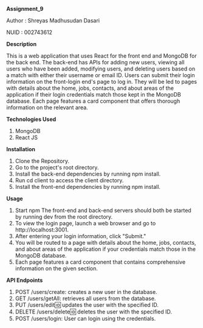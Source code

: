 **Assignment_9**

Author : Shreyas Madhusudan Dasari

NUID : 002743612

**Description**

This is a web application that uses React for the front end and MongoDB for the back end. The back-end has APIs for adding new users, viewing all users who have been added, modifying users, and deleting users based on a match with either their username or email ID. Users can submit their login information on the front-login end's page to log in. They will be led to pages with details about the home, jobs, contacts, and about areas of the application if their login credentials match those kept in the MongoDB database. Each page features a card component that offers thorough information on the relevant area.

**Technologies Used**

1. MongoDB
2. React JS

**Installation**

1. Clone the Repository.
2. Go to the project's root directory.
3. Install the back-end dependencies by running npm install.
4. Run cd client to access the client directory.
5. Install the front-end dependencies by running npm install.

**Usage**

1. Start npm The front-end and back-end servers should both be started by running dev from the root directory.
2. To view the login page, launch a web browser and go to http://localhost:3001.
3. After entering your login information, click "Submit."
4. You will be routed to a page with details about the home, jobs, contacts, and about areas of the application if your credentials match those in the MongoDB database.
5. Each page features a card component that contains comprehensive information on the given section.

**API Endpoints**

1. POST /users/create: creates a new user in the database.
2. GET /users/getAll: retrieves all users from the database.
3. PUT /users/edit:id: updates the user with the specified ID.
4. DELETE /users/delete:id: deletes the user with the specified ID.
5. POST /users/login: User can login using the credentials.